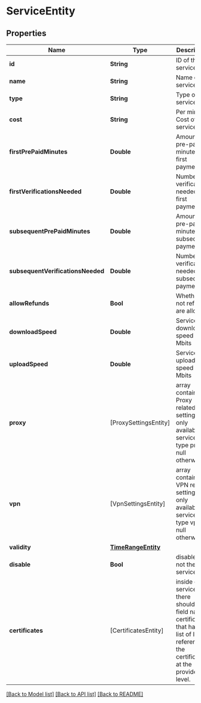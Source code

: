 # ServiceEntity

## Properties
Name | Type | Description | Notes
------------ | ------------- | ------------- | -------------
**id** | **String** | ID of the service | 
**name** | **String** | Name of the service | 
**type** | **String** | Type of the service | 
**cost** | **String** | Per minute Cost of the service | 
**firstPrePaidMinutes** | **Double** | Amount of pre-paid minutes for first payment | [optional] 
**firstVerificationsNeeded** | **Double** | Number of verifications needed for first payment | [optional] 
**subsequentPrePaidMinutes** | **Double** | Amount of pre-paid minutes for subsequent payments | [optional] 
**subsequentVerificationsNeeded** | **Double** | Number of verifications needed for subsequent payments | [optional] 
**allowRefunds** | **Bool** | Whether or not refunds are allowed | [optional] 
**downloadSpeed** | **Double** | Service download speed in Mbits | 
**uploadSpeed** | **Double** | Service upload speed in Mbits | 
**proxy** | [ProxySettingsEntity] | array containing Proxy related settings. only available if service is of type proxy, null otherwise | [optional] 
**vpn** | [VpnSettingsEntity] | array containing VPN related settings. only available if service is of type vpn, null otherwise | [optional] 
**validity** | [**TimeRangeEntity**](TimeRangeEntity.md) |  | [optional] 
**disable** | **Bool** | disable or not the service | 
**certificates** | [CertificatesEntity] | inside each service, there should be a field named certificates that has a list of IDs, referencing the certificates at the provider level. | [optional] 

[[Back to Model list]](../README.md#documentation-for-models) [[Back to API list]](../README.md#documentation-for-api-endpoints) [[Back to README]](../README.md)


